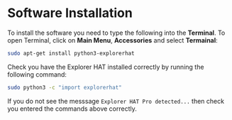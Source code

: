 # Software Installation

To install the software you need to type the following into the **Terminal**. To open Terminal, click on **Main Menu**, **Accessories** and select **Termainal**:

```bash
sudo apt-get install python3-explorerhat
```

Check you have the Explorer HAT installed correctly by running the following command:

```bash
sudo python3 -c "import explorerhat"
```

If you do not see the messsage `Explorer HAT Pro detected...` then check you entered the commands above correctly.
